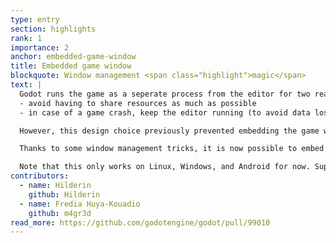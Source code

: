 ```yaml
---
type: entry
section: highlights
rank: 1
importance: 2
anchor: embedded-game-window
title: Embedded game window
blockquote: Window management <span class="highlight">magic</span>
text: |
  Godot runs the game as a seperate process from the editor for two reasons:
  - avoid having to share resources as much as possible
  - in case of a game crash, keep the editor running (to avoid data loss)

  However, this design choice previously prevented embedding the game window into the editor. Which is something that users with limited screenspace, like on single-monitor setups or laptops, are looking for.

  Thanks to some window management tricks, it is now possible to embed the game seemlessly and interact with the rest of the editor, while still keeping the processes seperate in the background.

  Note that this only works on Linux, Windows, and Android for now. Support for macOS will require a different approach for technical reasons.
contributors:
  - name: Hilderin
    github: Hilderin
  - name: Fredia Huya-Kouadio
    github: m4gr3d
read_more: https://github.com/godotengine/godot/pull/99010
---
```

